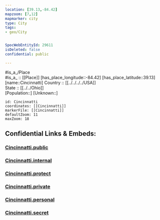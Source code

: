 ```yaml
---
location: [39.13,-84.42] 
mapzoom: [7,12] 
mapmarker: city 
type: City
tags:
- geo/City


SpocWebEntityId: 29611
isDeleted: false
confidential: public

---
```

#is_a_/Place  
#is_a_ :: [[Place]] 
[has_place_longitude::-84.42] 
[has_place_latitude::39.13] 
[name::Cincinnatti] 
Country :: [[../../../../USA]]  
State :: [[../../Ohio]]  
[Population::] 
[Unknown::] 


```leaflet
id: Cincinnatti
coordinates: [[Cincinnatti]] 
markerFile: [[Cincinnatti]] 
defaultZoom: 11 
maxZoom: 18
```


## Confidential Links & Embeds: 

### [Cincinnatti.public](/_public/\Earth\Continent\America~North\USA\USA~Central\Ohio\counties~Ohio\Hamilton,County\cities~HamiltonCincinnatti.public.md) 

### [Cincinnatti.internal](/_internal/\Earth\Continent\America~North\USA\USA~Central\Ohio\counties~Ohio\Hamilton,County\cities~HamiltonCincinnatti.internal.md) 

### [Cincinnatti.protect](/_protect/\Earth\Continent\America~North\USA\USA~Central\Ohio\counties~Ohio\Hamilton,County\cities~HamiltonCincinnatti.protect.md) 

### [Cincinnatti.private](/_private/\Earth\Continent\America~North\USA\USA~Central\Ohio\counties~Ohio\Hamilton,County\cities~HamiltonCincinnatti.private.md) 

### [Cincinnatti.personal](/_personal/\Earth\Continent\America~North\USA\USA~Central\Ohio\counties~Ohio\Hamilton,County\cities~HamiltonCincinnatti.personal.md) 

### [Cincinnatti.secret](/_secret/\Earth\Continent\America~North\USA\USA~Central\Ohio\counties~Ohio\Hamilton,County\cities~HamiltonCincinnatti.secret.md)

